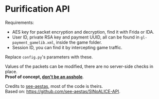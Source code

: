 # Purification API
Requirements:
* AES key for packet encryption and decryption, find it with Frida or IDA.
* User ID, private RSA key and payment UUID, all can be found in `gl-payment_gamelib.xml`, inside the game folder.
* Session ID, you can find it by intercepting game traffic.

Replace `config.py`'s parameters with these.  
  
Values of the packets can be modified, there are no server-side checks in place.  
**Proof of concept, [don't be an asshole](https://cafe.naver.com/sinoalice/27224)**.  
  
Credits to [see-aestas](https://github.com/see-aestas), most of the code is theirs.  
Based on: https://github.com/see-aestas/SINoALICE-API.